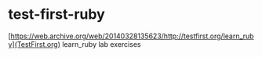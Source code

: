 test-first-ruby
===============

[https://web.archive.org/web/20140328135623/http://testfirst.org/learn_ruby](TestFirst.org) learn_ruby lab exercises
